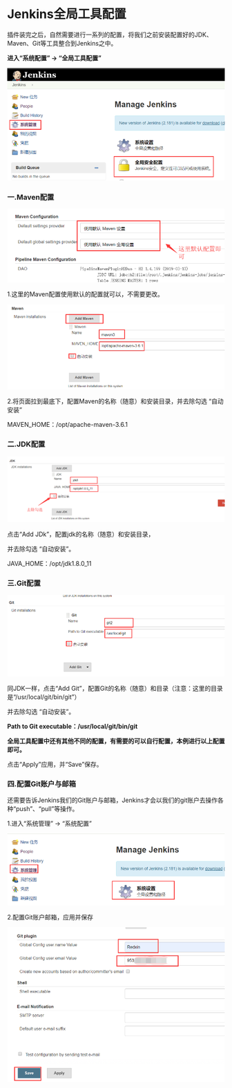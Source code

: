 # Jenkins全局工具配置

插件装完之后，自然需要进行一系列的配置，将我们之前安装配置好的JDK、Maven、Git等工具整合到Jenkins之中。

**进入“系统配置” →  “全局工具配置”**

![1561384098901](assets/1561384098901.png)



### 一.Maven配置

![1561385198124](assets/1561385198124.png)

1.这里的Maven配置使用默认的配置就可以，不需要更改。

![1561385081405](assets/1561385081405.png)

2.将页面拉到最底下，配置Maven的名称（随意）和安装目录，并去除勾选 “自动安装”

MAVEN_HOME：/opt/apache-maven-3.6.1



### 二.JDK配置

![1561384436342](assets/1561384436342.png)

点击“Add JDk”，配置jdk的名称（随意）和安装目录，

并去除勾选 “自动安装”。

JAVA_HOME：/opt/jdk1.8.0_11



### 三.Git配置

![1561384761401](assets/1561384761401.png)

同JDK一样，点击“Add Git”，配置Git的名称（随意）和目录（注意：这里的目录是“/usr/local/git/bin/git”）

并去除勾选 “自动安装”。

**Path to Git executable：/usr/local/git/bin/git**

**全局工具配置中还有其他不同的配置，有需要的可以自行配置，本例进行以上配置即可。**

点击“Apply”应用，并“Save”保存。



### 四.配置Git账户与邮箱

还需要告诉Jenkins我们的Git账户与邮箱，Jenkins才会以我们的git账户去操作各种“push”、“pull”等操作。

1.进入“系统管理” →  “系统配置”

![1561385864779](assets/1561385864779.png)

2.配置Git账户邮箱，应用并保存

![1561385934221](assets/1561385934221.png)
